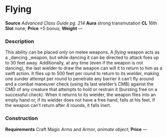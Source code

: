 ﻿---
name: "Flying"
type: "weapon_quality"
price: "+5 bonus"
description: |
  "This ability can be placed only on melee weapons. A _flying_ weapon acts as a _dancing _weapon, but while dancing it can be directed to attack foes up to 30 feet away. Additionally, at any time (even if the weapon is not dancing), the last wielder to draw the weapon can will it to return to him as a swift action. It flies up to 500 feet per round to return to its wielder, making one sunder attempt per round to penetrate any barrier it can’t fly around and a combat maneuver check (using its last wielder’s CMB) against the CMD of any creature that attempts to hold or restrain it (bursting free on a successful check). When it returns to its wielder, the weapon flies into an empty hand or, if its wielder does not have a free hand, falls at his feet. If the weapon can’t return after 4 rounds, it falls inert."
---

#  Flying

**Source** _Advanced Class Guide pg. 214_
**Aura** strong transmutation **CL** 16th
**Slot** none; **Price** +5 bonus; **Weight** —

### Description

This ability can be placed only on melee weapons. A _flying_ weapon acts as a _dancing _weapon, but while dancing it can be directed to attack foes up to 30 feet away. Additionally, at any time (even if the weapon is not dancing), the last wielder to draw the weapon can will it to return to him as a swift action. It flies up to 500 feet per round to return to its wielder, making one sunder attempt per round to penetrate any barrier it can’t fly around and a combat maneuver check (using its last wielder’s CMB) against the CMD of any creature that attempts to hold or restrain it (bursting free on a successful check). When it returns to its wielder, the weapon flies into an empty hand or, if its wielder does not have a free hand, falls at his feet. If the weapon can’t return after 4 rounds, it falls inert.

### Construction

**Requirements** Craft Magic Arms and Armor, _animate object_; **Price** —